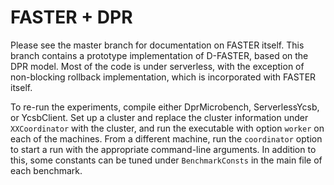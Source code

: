 # FASTER + DPR

Please see the master branch for documentation on FASTER itself. This branch contains a prototype 
implementation of D-FASTER, based on the DPR model. Most of the code is under
serverless, with the exception
of non-blocking rollback implementation, which is incorporated with FASTER itself.

To re-run the experiments, compile either DprMicrobench,
ServerlessYcsb, or YcsbClient. Set up a cluster and replace the cluster information under `XXCoordinator` with the cluster, and run the executable with option
`worker` on each of the machines. From a different machine, run the `coordinator` option to start a run with the 
appropriate command-line arguments. In addition to this, some constants can be tuned under `BenchmarkConsts` in
the main file of each benchmark. 



